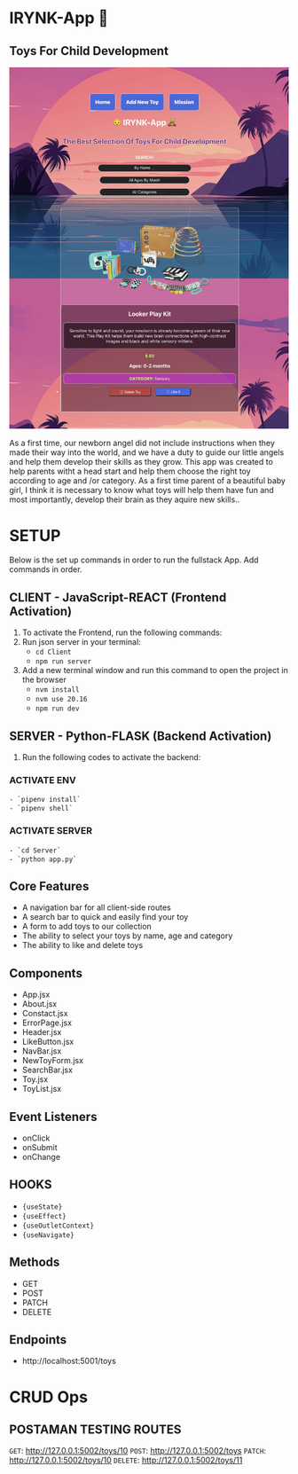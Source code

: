# IRYNK-App 🍼
## Toys For Child Development

![Alt text](./Client/public/images/IRYNK-App.png)

As a first time, our newborn angel did not include instructions when they made their way into the world, and we have a duty to guide our little angels and help them develop their skills as they grow. This app was created to help parents witht a head start and help them choose the right toy according to age and /or category. As a first time parent of a beautiful baby girl, I think it is necessary to know what toys will help them have fun and most importantly, develop their brain as they aquire new skills..
# SETUP
Below is the set up commands in order to run the fullstack App. Add commands in order.

## CLIENT - JavaScript-REACT (Frontend Activation)

1. To activate the Frontend, run the following commands:
1. Run json server in your terminal:
    - `cd Client`
    - `npm run server`
2. Add a new terminal window and run this command to open the project in the browser
    - `nvm install`
    - `nvm use 20.16`
    - `npm run dev`

## SERVER - Python-FLASK (Backend Activation)
1. Run the following codes to activate the backend:
### ACTIVATE ENV
    - `pipenv install`
    - `pipenv shell`

### ACTIVATE SERVER
    - `cd Server`
    - `python app.py`

## Core Features
- A navigation bar for all client-side routes
- A search bar to quick and easily find your toy
- A form to add toys to our collection 
- The ability to select your toys by name, age and category
- The ability to like and delete toys


## Components
- App.jsx
- About.jsx
- Constact.jsx
- ErrorPage.jsx
- Header.jsx
- LikeButton.jsx
- NavBar.jsx
- NewToyForm.jsx
- SearchBar.jsx
- Toy.jsx
- ToyList.jsx

## Event Listeners
- onClick
- onSubmit
- onChange

## HOOKS
- `{useState}`
- `{useEffect}`
- `{useOutletContext}`
- `{useNavigate}`

## Methods 
- GET
- POST
- PATCH
- DELETE

## Endpoints
- http://localhost:5001/toys

# CRUD Ops
## POSTAMAN TESTING ROUTES 
`GET`: http://127.0.0.1:5002/toys/10
`POST`: http://127.0.0.1:5002/toys
`PATCH`: http://127.0.0.1:5002/toys/10
`DELETE`: http://127.0.0.1:5002/toys/11